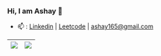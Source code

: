 ### Hi, I am Ashay 👋

<!--
**ashay1001/ashay1001** is a ✨ _special_ ✨ repository because its `README.md` (this file) appears on your GitHub profile.

Here are some ideas to get you started:

- 🔭 I’m currently working on ...
- 🌱 I’m currently learning ...
- 👯 I’m looking to collaborate on ...
- 🤔 I’m looking for help with ...
- 💬 Ask me about ...
- 📫 How to reach me: ...
- 😄 Pronouns: ...
- ⚡ Fun fact: ...
- 🌱 
- 📫 : [Linkedin](https://www.linkedin.com/in/ashaynetke/) | [Leetcode](https://www.leetcode.com/ashay_9110) | [ashay165@gmail.com](mailto:ashay165@gmail.com?subject=[GitHub])
-->
- 📫 : [Linkedin](https://www.linkedin.com/in/ashaynetke/) | [Leetcode](https://www.leetcode.com/ashay_9110) | [ashay165@gmail.com](mailto:ashay165@gmail.com?subject=[GitHub])

|<img src="https://github-readme-stats.vercel.app/api?username=ashay1001&count_private=true&show_icons=true&hide=contribs,prs,issues&hide_border=true&custom_title=Total%20Commits"> | <img src="https://github-readme-stats.vercel.app/api/top-langs/?username=ashay1001&layout=compact&show_icons=true&exclude_repo=AppEngine_Weather&hide_border=true"> |
| ------------- | ------------- |
